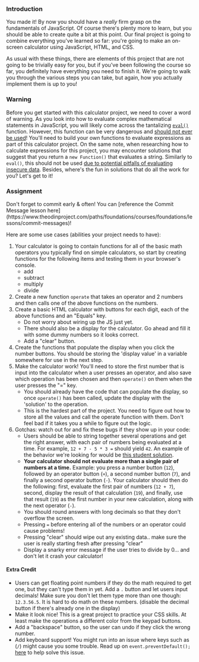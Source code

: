 ### Introduction

You made it! By now you should have a _really_ firm grasp on the fundamentals of JavaScript. Of course there's plenty more to learn, but you should be able to create quite a bit at this point. Our final project is going to combine everything you've learned so far: you're going to make an on-screen calculator using JavaScript, HTML, and CSS.

As usual with these things, there are elements of this project that are not going to be trivially easy for you, but if you've been following the course so far, you definitely have everything you need to finish it. We're going to walk you through the various steps you can take, but again, how you actually implement them is up to you!

### Warning

<div class="lesson-note" markdown="1">

Before you get started with this calculator project, we need to cover a word of warning. As you look into how to evaluate complex mathematical statements in JavaScript, you will likely come across the tantalizing [`eval()`](https://developer.mozilla.org/en-US/docs/Web/JavaScript/Reference/Global_Objects/eval) function. However, this function can be very dangerous and [should not ever be used](https://developer.mozilla.org/en-US/docs/Web/JavaScript/Reference/Global_Objects/eval#Never_use_eval!)! You'll need to build your own functions to evaluate expressions as part of this calculator project. On the same note, when researching how to calculate expressions for this project, you may encounter solutions that suggest that you return a `new Function()` that evaluates a string. Similarly to `eval()`, this should not be used [due to potential pitfalls of evaluating insecure data](https://stackoverflow.com/questions/4599857/are-eval-and-new-function-the-same-thing). Besides, where's the fun in solutions that do all the work for you? Let's get to it!

</div>

### Assignment

<div class="lesson-content__panel" markdown="1">
Don't forget to commit early & often! You can [reference the Commit Message lesson here](https://www.theodinproject.com/paths/foundations/courses/foundations/lessons/commit-messages)!

Here are some use cases (abilities your project needs to have):

1.  Your calculator is going to contain functions for all of the basic math operators you typically find on simple calculators, so start by creating functions for the following items and testing them in your browser's console.
    *   add
    *   subtract
    *   multiply
    *   divide
2.  Create a new function `operate` that takes an operator and 2 numbers and then calls one of the above functions on the numbers.
3.  Create a basic HTML calculator with buttons for each digit, each of the above functions and an "Equals" key.
    *   Do not worry about wiring up the JS just yet.
    *   There should also be a display for the calculator. Go ahead and fill it with some dummy numbers so it looks correct.
    *   Add a "clear" button.
4.  Create the functions that populate the display when you click the number buttons. You should be storing the 'display value' in a variable somewhere for use in the next step.
5.  Make the calculator work! You'll need to store the first number that is input into the calculator when a user presses an operator, and also save which operation has been chosen and then `operate()` on them when the user presses the "=" key.
    *   You should already have the code that can populate the display, so once `operate()` has been called, update the display with the 'solution' to the operation.
    *   This is the hardest part of the project. You need to figure out how to store all the values and call the operate function with them. Don't feel bad if it takes you a while to figure out the logic.
6.  Gotchas: watch out for and fix these bugs if they show up in your code:
    *   Users should be able to string together several operations and get the right answer, with each pair of numbers being evaluated at a time. For example, `12 + 7 - 5 * 3 =` should yield `42`. An example of the behavior we're looking for would be [this student solution](https://mrbuddh4.github.io/calculator/).
    *   **Your calculator should not evaluate more than a single pair of numbers at a time.** Example: you press a number button (`12`), followed by an operator button (`+`), a second number button (`7`), and finally a second operator button (`-`). Your calculator should then do the following: first, evaluate the first pair of numbers (`12 + 7`), second, display the result of that calculation (`19`), and finally, use that result (`19`) as the first number in your new calculation, along with the next operator (`-`).
    *   You should round answers with long decimals so that they don't overflow the screen.
    *   Pressing `=` before entering all of the numbers or an operator could cause problems!
    *   Pressing "clear" should wipe out any existing data.. make sure the user is really starting fresh after pressing "clear"
    *   Display a snarky error message if the user tries to divide by 0... and don't let it crash your calculator!

#### Extra Credit

*   Users can get floating point numbers if they do the math required to get one, but they can't type them in yet. Add a `.` button and let users input decimals! Make sure you don't let them type more than one though: `12.3.56.5`. It is hard to do math on these numbers. \(disable the decimal button if there's already one in the display\)
*   Make it look nice! This is a great project to practice your CSS skills. At least make the operations a different color from the keypad buttons.
*   Add a "backspace" button, so the user can undo if they click the wrong number.
*   Add keyboard support! You might run into an issue where keys such as (`/`) might cause you some trouble. Read up on `event.preventDefault();` [here](https://developer.mozilla.org/en-US/docs/Web/API/Event/preventDefault) to help solve this issue.
</div>
